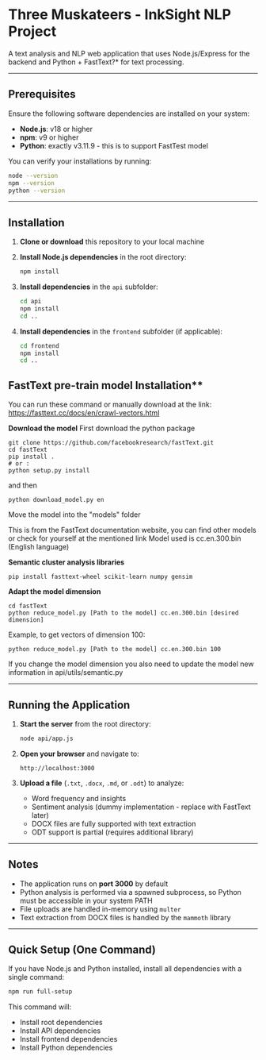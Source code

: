 # Three Muskateers - InkSight NLP Project

A text analysis and NLP web application that uses Node.js/Express for the backend and Python + FastText?* for text processing.

---

## Prerequisites

Ensure the following software dependencies are installed on your system:

- **Node.js**: v18 or higher
- **npm**: v9 or higher  
- **Python**: exactly v3.11.9 - this is to support FastTest model

You can verify your installations by running:
```bash
node --version
npm --version
python --version
```

---

## Installation

1. **Clone or download** this repository to your local machine

2. **Install Node.js dependencies** in the root directory:
   ```bash
   npm install
   ```

3. **Install dependencies** in the `api` subfolder:
   ```bash
   cd api
   npm install
   cd ..
   ```

4. **Install dependencies** in the `frontend` subfolder (if applicable):
   ```bash
   cd frontend
   npm install
   cd ..
   ```

## FastText pre-train model Installation** 
   You can run these command or manually download at the link: https://fasttext.cc/docs/en/crawl-vectors.html

   **Download the model**
   First download the python package
   ```
   git clone https://github.com/facebookresearch/fastText.git
   cd fastText
   pip install .
   # or :
   python setup.py install
   ```
   and then
   ```
   python download_model.py en
   ```
   Move the model into the "models" folder
   
   This is from the FastText documentation website, you can find other models or check for yourself at the mentioned link
   Model used is cc.en.300.bin (English language)

   **Semantic cluster analysis libraries**
   ```
   pip install fasttext-wheel scikit-learn numpy gensim
   ```
   **Adapt the model dimension**
   ```
   cd fastText
   python reduce_model.py [Path to the model] cc.en.300.bin [desired dimension]
   ```
   Example, to get vectors of dimension 100: 
   ```
   python reduce_model.py [Path to the model] cc.en.300.bin 100
   ```
   If you change the model dimension you also need to update the model new information in api/utils/semantic.py  

---

## Running the Application

1. **Start the server** from the root directory:
   ```bash
   node api/app.js
   ```

2. **Open your browser** and navigate to:
   ```
   http://localhost:3000
   ```

3. **Upload a file** (`.txt`, `.docx`, `.md`, or `.odt`) to analyze:
   - Word frequency and insights
   - Sentiment analysis (dummy implementation - replace with FastText later)
   - DOCX files are fully supported with text extraction
   - ODT support is partial (requires additional library)

---

## Notes

- The application runs on **port 3000** by default
- Python analysis is performed via a spawned subprocess, so Python must be accessible in your system PATH
- File uploads are handled in-memory using `multer`
- Text extraction from DOCX files is handled by the `mammoth` library

---

## Quick Setup (One Command)

If you have Node.js and Python installed, install all dependencies with a single command:

```bash
npm run full-setup
```

This command will:
- Install root dependencies
- Install API dependencies
- Install frontend dependencies
- Install Python dependencies
